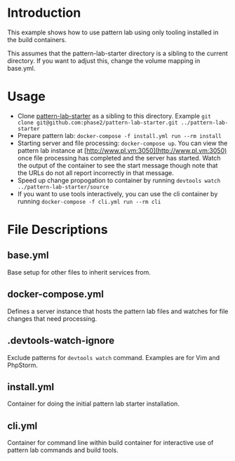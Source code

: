 # Introduction

This example shows how to use pattern lab using only tooling installed
in the build containers.

This assumes that the pattern-lab-starter directory is a sibling to the
current directory. If you want to adjust this, change the volume mapping
in base.yml.

# Usage

* Clone [pattern-lab-starter](https://github.com/phase2/pattern-lab-starter)
as a sibling to this directory. Example `git clone git@github.com:phase2/pattern-lab-starter.git ../pattern-lab-starter`
* Prepare pattern lab: `docker-compose -f install.yml run --rm install`
* Starting server and file processing: `docker-compose up`. You can view
the pattern lab instance at [http://www.pl.vm:3050](http://www.pl.vm:3050)
once file processing has completed and the server has started. Watch
the output of the container to see the start message though note that
the URLs do not all report incorrectly in that message.
* Speed up change propogation to container by running `devtools watch ../pattern-lab-starter/source`
* If you want to use tools interactively, you can use the cli container
by running `docker-compose -f cli.yml run --rm cli`

# File Descriptions

## base.yml

Base setup for other files to inherit services from.

## docker-compose.yml

Defines a server instance that hosts the pattern lab files and watches
for file changes that need processing.

## .devtools-watch-ignore

Exclude patterns for `devtools watch` command. Examples are for Vim and
PhpStorm.

## install.yml

Container for doing the initial pattern lab starter installation.

## cli.yml

Container for command line within build container for interactive use
of pattern lab commands and build tools.
